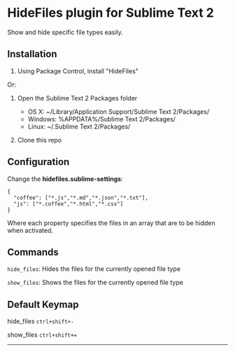 HideFiles plugin for Sublime Text 2
=====================================

Show and hide specific file types easily.

Installation
------------

1. Using Package Control, install "HideFiles"

Or:

1. Open the Sublime Text 2 Packages folder

    - OS X: ~/Library/Application Support/Sublime Text 2/Packages/
    - Windows: %APPDATA%/Sublime Text 2/Packages/
    - Linux: ~/.Sublime Text 2/Packages/

2. Clone this repo

Configuration
------------

Change the **hidefiles.sublime-settings**:

    {
      "coffee": ["*.js","*.md","*.json","*.txt"],
      "js": ["*.coffee","*.html","*.css"]
    }

Where each property specifies the files in an array that are to be hidden when activated.

Commands
------------

`hide_files`: Hides the files for the currently opened file type

`show_files`: Shows the files for the currently opened file type

Default Keymap
------------

hide_files
`ctrl+shift+-`

show_files
`ctrl+shift+=`


____

